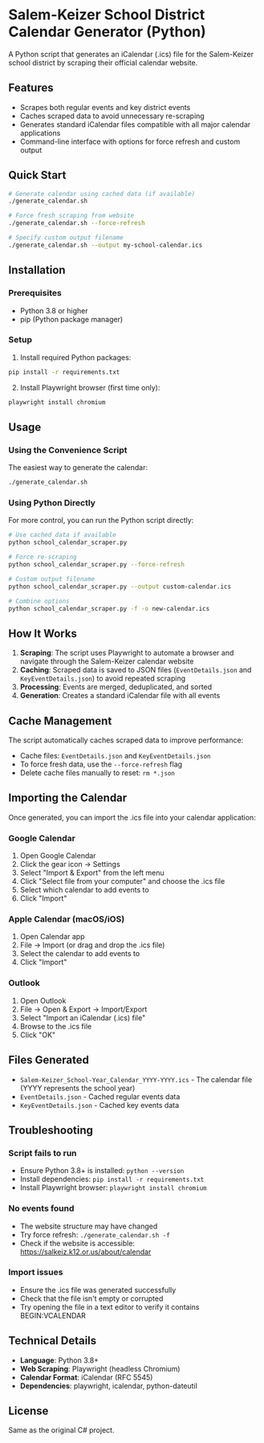 # Salem-Keizer School District Calendar Generator (Python)

A Python script that generates an iCalendar (.ics) file for the Salem-Keizer school district by scraping their official calendar website.

## Features

- Scrapes both regular events and key district events
- Caches scraped data to avoid unnecessary re-scraping
- Generates standard iCalendar files compatible with all major calendar applications
- Command-line interface with options for force refresh and custom output

## Quick Start

```bash
# Generate calendar using cached data (if available)
./generate_calendar.sh

# Force fresh scraping from website
./generate_calendar.sh --force-refresh

# Specify custom output filename
./generate_calendar.sh --output my-school-calendar.ics
```

## Installation

### Prerequisites

- Python 3.8 or higher
- pip (Python package manager)

### Setup

1. Install required Python packages:
```bash
pip install -r requirements.txt
```

2. Install Playwright browser (first time only):
```bash
playwright install chromium
```

## Usage

### Using the Convenience Script

The easiest way to generate the calendar:

```bash
./generate_calendar.sh
```

### Using Python Directly

For more control, you can run the Python script directly:

```bash
# Use cached data if available
python school_calendar_scraper.py

# Force re-scraping
python school_calendar_scraper.py --force-refresh

# Custom output filename
python school_calendar_scraper.py --output custom-calendar.ics

# Combine options
python school_calendar_scraper.py -f -o new-calendar.ics
```

## How It Works

1. **Scraping**: The script uses Playwright to automate a browser and navigate through the Salem-Keizer calendar website
2. **Caching**: Scraped data is saved to JSON files (`EventDetails.json` and `KeyEventDetails.json`) to avoid repeated scraping
3. **Processing**: Events are merged, deduplicated, and sorted
4. **Generation**: Creates a standard iCalendar file with all events

## Cache Management

The script automatically caches scraped data to improve performance:

- Cache files: `EventDetails.json` and `KeyEventDetails.json`
- To force fresh data, use the `--force-refresh` flag
- Delete cache files manually to reset: `rm *.json`

## Importing the Calendar

Once generated, you can import the .ics file into your calendar application:

### Google Calendar
1. Open Google Calendar
2. Click the gear icon → Settings
3. Select "Import & Export" from the left menu
4. Click "Select file from your computer" and choose the .ics file
5. Select which calendar to add events to
6. Click "Import"

### Apple Calendar (macOS/iOS)
1. Open Calendar app
2. File → Import (or drag and drop the .ics file)
3. Select the calendar to add events to
4. Click "Import"

### Outlook
1. Open Outlook
2. File → Open & Export → Import/Export
3. Select "Import an iCalendar (.ics) file"
4. Browse to the .ics file
5. Click "OK"

## Files Generated

- `Salem-Keizer_School-Year_Calendar_YYYY-YYYY.ics` - The calendar file (YYYY represents the school year)
- `EventDetails.json` - Cached regular events data
- `KeyEventDetails.json` - Cached key events data

## Troubleshooting

### Script fails to run
- Ensure Python 3.8+ is installed: `python --version`
- Install dependencies: `pip install -r requirements.txt`
- Install Playwright browser: `playwright install chromium`

### No events found
- The website structure may have changed
- Try force refresh: `./generate_calendar.sh -f`
- Check if the website is accessible: https://salkeiz.k12.or.us/about/calendar

### Import issues
- Ensure the .ics file was generated successfully
- Check that the file isn't empty or corrupted
- Try opening the file in a text editor to verify it contains BEGIN:VCALENDAR

## Technical Details

- **Language**: Python 3.8+
- **Web Scraping**: Playwright (headless Chromium)
- **Calendar Format**: iCalendar (RFC 5545)
- **Dependencies**: playwright, icalendar, python-dateutil

## License

Same as the original C# project.